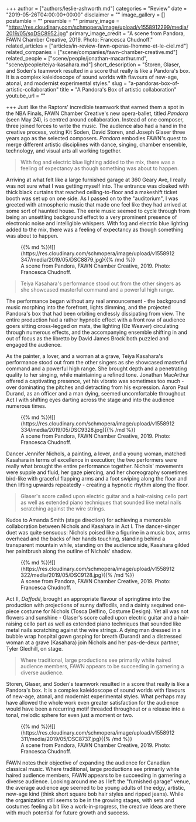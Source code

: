 +++
author = ["authors/leslie-ashworth.md"]
categories = "Review"
date = "2019-05-26T04:00:00+00:00"
disclaimer = ""
image_gallery = []
postamble = ""
preamble = ""
primary_image = "https://res.cloudinary.com/schmopera/image/upload/v1558912299/media/2019/05/sqDSC8952.jpg"
primary_image_credit = "A scene from Pandora, FAWN Chamber Creative, 2019. Photo: Francesca Chudnoff."
related_articles = ["articles/in-review-fawn-operas-lhomme-et-le-ciel.md"]
related_companies = ["scene/companies/fawn-chamber-creative.md"]
related_people = ["scene/people/jonathan-macarthur.md", "scene/people/teiya-kasahara.md"]
short_description = "Storen, Glaser, and Soden's teamwork resulted in a score that really is like a Pandora's box.  It is a complex kaleidoscope of sound worlds with flavours of new-age, atonal, and modernist experimental styles."
slug = "a-pandoras-box-of-artistic-collaboration"
title = "A Pandora's Box of artistic collaboration"
youtube_url = ""

+++
Just like the Raptors' incredible teamwork that earned them a spot in the NBA Finals, FAWN Chamber Creative's new opera-ballet, titled _Pandora_ (seen May 24), is centred around collaboration. Instead of one composer, three joined forces to write the music. The audience also had a hand in the creative process, voting Kit Soden, David Storen, and Joseph Glaser three years ago as the selected composers. _Pandora_ embodies FAWN's quest to merge different artistic disciplines with dance, singing, chamber ensemble, technology, and visual arts all working together.

>With fog and electric blue lighting added to the mix, there was a feeling of expectancy as though something was about to happen.

Arriving at what felt like a large furnished garage at 360 Geary Ave, I really was not sure what I was getting myself into. The entrance was cloaked with thick black curtains that reached ceiling-to-floor and a makeshift ticket booth was set up on one side. As I passed on to the "auditorium", I was greeted with atmospheric music that made one feel like they had arrived at some sort of haunted house. The eerie music seemed to cycle through from being an unsettling background effect to a very prominent presence of electronic noise and intelligible whispers.  With fog and electric blue lighting added to the mix, there was a feeling of expectancy as though something was about to happen.

<figure data-type="image">{{% md %}}![](https://res.cloudinary.com/schmopera/image/upload/v1558912347/media/2019/05/DSC8879.jpg){{% /md %}}

<figcaption>A scene from Pandora, FAWN Chamber Creative, 2019. Photo: Francesca Chudnoff.</figcaption>

</figure>

>Teiya Kasahara's performance stood out from the other singers as she showcased masterful command and a powerful high range.

The performance began without any real announcement - the background music morphing into the forefront, lights dimming, and the projected Pandora's box that had been orbiting endlessly dissipating from view. The entire production had a rather hypnotic effect with a front row of audience goers sitting cross-legged on mats, the lighting (Oz Weaver) circulating through numerous effects, and the accompanying ensemble shifting in and out of focus as the libretto by David James Brock both puzzled and engaged the audience.

As the painter, a lover, and a woman at a grave, Teiya Kasahara's performance stood out from the other singers as she showcased masterful command and a powerful high range. She brought depth and a penetrating quality to her singing, while maintaining a refined tone.  Jonathan MacArthur offered a captivating presence, yet his vibrato was sometimes too much - over dominating the pitches and detracting from his expression.  Aaron Paul Durand, as an officer and a man dying, seemed uncomfortable throughout Act I with shifting eyes darting across the stage and into the audience numerous times.

<figure data-type="image">{{% md %}}![](https://res.cloudinary.com/schmopera/image/upload/v1558912334/media/2019/05/DSC9328.jpg){{% /md %}}

<figcaption>A scene from Pandora, FAWN Chamber Creative, 2019. Photo: Francesca Chudnoff.</figcaption>

</figure>

Dancer Jennifer Nichols, a painting, a lover, and a young woman, matched Kasahara in terms of excellence in execution; the two performers were really what brought the entire performance together.  Nichols' movements were supple and fluid, her gaze piercing, and her choreography sometimes bird-like with graceful flapping arms and a foot swiping along the floor and then lifting upwards repeatedly - creating a hypnotic rhythm along the floor.

>Glaser's score called upon electric guitar and a hair-raising cello part as well as extended piano techniques that sounded like metal nails scratching against the wire strings.

Kudos to Amanda Smith (stage direction) for achieving a memorable collaboration between Nichols and Kasahara in Act I.  The dancer-singer duet was quite sensuous: Nichols poised like a figurine in a music box, arms overhead and the backs of her hands touching, standing behind a transparent mountain while, standing on the audience side, Kasahara gilded her paintbrush along the outline of Nichols' shadow.

<figure data-type="image">{{% md %}}![](https://res.cloudinary.com/schmopera/image/upload/v1558912322/media/2019/05/DSC9128.jpg){{% /md %}}

<figcaption>A scene from Pandora, FAWN Chamber Creative, 2019. Photo: Francesca Chudnoff.</figcaption>

</figure>

Act II, _Daffodil_, brought an appropriate flavour of springtime into the production with projections of sunny daffodils, and a dainty sequined one-piece costume for Nichols (Tosca Delfino, Costume Design). Yet all was not flowers and sunshine - Glaser's score called upon electric guitar and a hair-raising cello part as well as extended piano techniques that sounded like metal nails scratching against the wire strings. A dying man dressed in a bubble wrap hospital gown gasping for breath (Durand) and a distressed woman at a grave (Kasahara) join Nichols and her pas-de-deux partner, Tyler Gledhill, on stage.

>Where traditional, large productions see primarily white haired audience members, FAWN appears to be succeeding in garnering a diverse audience.

Storen, Glaser, and Soden's teamwork resulted in a score that really is like a Pandora's box.  It is a complex kaleidoscope of sound worlds with flavours of new-age, atonal, and modernist experimental styles. What perhaps may have allowed the whole work even greater satisfaction for the audience would have been a recurring motif threaded throughout or a release into a tonal, melodic sphere for even just a moment or two.

<figure data-type="image">{{% md %}}![](https://res.cloudinary.com/schmopera/image/upload/v1558912311/media/2019/05/DSC8737.jpg){{% /md %}}

<figcaption>A scene from Pandora, FAWN Chamber Creative, 2019. Photo: Francesca Chudnoff.</figcaption>

</figure>

FAWN notes their objective of expanding the audience for Canadian classical music. Where traditional, large productions see primarily white haired audience members, FAWN appears to be succeeding in garnering a diverse audience.  Looking around me as I left the "furnished garage" venue, the average audience age seemed to be young adults of the edgy, artistic, new-age kind (think short square bob hair styles and ripped jeans).  While the organization still seems to be in the growing stages, with sets and costumes feeling a bit like a work-in-progress, the creative ideas are there with much potential for future growth and success.